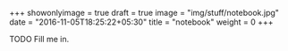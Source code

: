 +++
showonlyimage = true
draft = true
image = "img/stuff/notebook.jpg"
date = "2016-11-05T18:25:22+05:30"
title = "notebook"
weight = 0
+++

TODO Fill me in.

